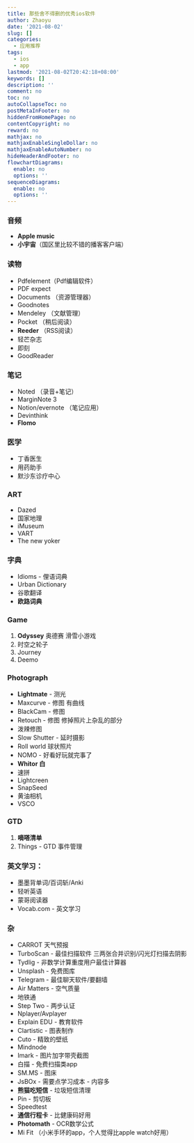 ```yaml
---
title: 那些舍不得删的优秀ios软件
author: Zhaoyu
date: '2021-08-02'
slug: []
categories:
  - 应用推荐
tags:
  - ios
  - app
lastmod: '2021-08-02T20:42:18+08:00'
keywords: []
description: ''
comment: no
toc: no
autoCollapseToc: no
postMetaInFooter: no
hiddenFromHomePage: no
contentCopyright: no
reward: no
mathjax: no
mathjaxEnableSingleDollar: no
mathjaxEnableAutoNumber: no
hideHeaderAndFooter: no
flowchartDiagrams:
  enable: no
  options: ''
sequenceDiagrams:
  enable: no
  options: ''
---
```


### 音频
- **Apple music**
- **小宇宙**（国区里比较不错的播客客户端）

### 读物
- Pdfelement（Pdf编辑软件）
- PDF expect
- Documents （资源管理器）
- Goodnotes
- Mendeley （文献管理）
- Pocket （稍后阅读）
- **Reeder** （RSS阅读）
- 轻芒杂志
- 即刻
- GoodReader

### 笔记
- Noted （录音+笔记）
- MarginNote 3
- Notion/evernote （笔记应用）
- Devinthink
- **Flomo**

### 医学
- 丁香医生
- 用药助手
- 默沙东诊疗中心

### ART
- Dazed
- 国家地理
- iMuseum
- VART
- The new yoker

### 字典
- Idioms - 俚语词典
- Urban Dictionary
- 谷歌翻译
- **欧路词典**

### Game
1. **Odyssey** 奥德赛 滑雪小游戏
2. 时空之轮子
3. Journey
4. Deemo

### Photograph
- **Lightmate** - 测光
- Maxcurve - 修图 有曲线
- BlackCam - 修图
- Retouch - 修图 修掉照片上杂乱的部分
- 泼辣修图
- Slow Shutter - 延时摄影	
- Roll world 球状照片
- NOMO - 好看好玩就完事了
- **Whitor 白**
- 速拼
- Lightcreen
- SnapSeed
- 黄油相机
- VSCO

### GTD
1. **嘀嗒清单**
2. Things - GTD 事件管理

### 英文学习：
- 墨墨背单词/百词斩/Anki
- 轻听英语
- 蒙哥阅读器
- Vocab.com - 英文学习


### 杂
- CARROT 天气预报
- TurboScan - 最佳扫描软件 三两张合并识别/闪光灯扫描去阴影
- Tydlig - 非数学计算重度用户最佳计算器
- Unsplash - 免费图库
- Telegram - 最佳聊天软件/要翻墙
- Air Matters - 空气质量
- 地铁通 
- Step Two - 两步认证
- Nplayer/Avplayer
- Explain EDU - 教育软件
- Clartistic - 图表制作
- Cuto - 精致的壁纸
- Mindnode
- Imark - 图片加字带壳截图
- 白描 - 免费扫描类app
- SM.MS - 图床
- JsBOx - 需要点学习成本 - 内容多
- **熊猫吃短信** - 垃圾短信清理
- Pin - 剪切板
- Speedtest
- **通信行程卡** - 比健康码好用
- **Photomath** - OCR数学公式
- Mi Fit （小米手环的app，个人觉得比apple watch好用）

